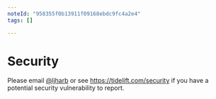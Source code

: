 ```yaml
---
noteId: "958355f0b13911f09168ebdc9fc4a2e4"
tags: []

---
```


# Security

Please email [@ljharb](https://github.com/ljharb) or see https://tidelift.com/security if you have a potential security vulnerability to report.
